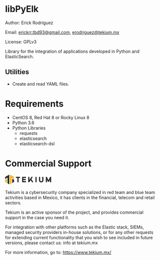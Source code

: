 # libPyElk

Author: Erick Rodríguez

Email: erickrr.tbd93@gmail.com, erodriguez@tekium.mx

License: GPLv3

Library for the integration of applications developed in Python and ElasticSearch.

## Utilities
- Create and read YAML files.

# Requirements
- CentOS 8, Red Hat 8 or Rocky Linux 8
- Python 3.6
- Python Libraries
  - requests
  - elasticsearch
  - elasticsearch-dsl

# Commercial Support
![Tekium](https://github.com/unmanarc/uAuditAnalyzer2/blob/master/art/tekium_slogo.jpeg)

Tekium is a cybersecurity company specialized in red team and blue team activities based in Mexico, it has clients in the financial, telecom and retail sectors.

Tekium is an active sponsor of the project, and provides commercial support in the case you need it.

For integration with other platforms such as the Elastic stack, SIEMs, managed security providers in-house solutions, or for any other requests for extending current functionality that you wish to see included in future versions, please contact us: info at tekium.mx

For more information, go to: https://www.tekium.mx/
